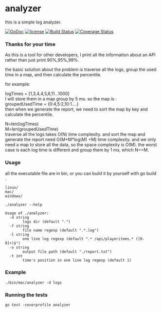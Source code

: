 # analyzer
this is a simple log analyzer.

[![GoDoc](https://godoc.org/github.com/kai1987/analyzer?status.svg)](https://godoc.org/github.com/kai1987/analyzer)
[![license](https://img.shields.io/github/license/mashape/apistatus.svg)](LICENSE)
[![Build Status](https://api.travis-ci.org/kai1987/analyzer.svg?branch=master)](https://travis-ci.org/kai1987/analyzer)
[![Coverage Status](https://coveralls.io/repos/github/kai1987/analyzer/badge.svg?branch=master)](https://coveralls.io/github/kai1987/analyzer?branch=master)


### Thanks for your time

As this is a tool for other developers, I print all the information about an API rather than just print 90%,95%,99%.

the basic solution about the problem is traverse all the logs, group the used time in a map, and then calculate the percentile.

for example:

logTimes = [1,3,4,4,5,6,11...1000]  
I will store them in a map group by 5 ms. so the map is :  
groupedUsedTime = {0:4,5:2,10:1....}  
then when we generate the report, we need to sort the map by key and calculate the percentile.  

N=len(logTImes)  
M=len(groupedUsedTIme)  
traverse all the logs takes O(N) time complexity. and sort the map and generate the report need O(M+M*log(M) +M) time complexity. and we only need a map to store all the data, so the space complexity is O(M). the worst case is each log time is different and group them by 1 ms, which N==M.


### Usage

all the executable file are in bin, or you can build it by yourself with go build .

```
linux/
mac/
windows/
```

```
./analyzer --help

Usage of ./analyzer:
  -d string
    	logs dir (default ".")
  -f string
    	file name regexp (default ".*.log")
  -l string
    	one line log regexp (default ".* /api/playeritems.* ([0-9]+)$")
  -o string
    	output file path (default "./report.txt")
  -t int
    	time's position in one line log regexp (default 1)
```

### Example

```
./bin/mac/analyzer -d logs
```


### Running the tests

```
go test -coverprofile analyzer
```